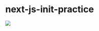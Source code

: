 # next-js-init-practice

![](https://images.velog.io/images/abcd8637/post/29b44fb4-62d6-4113-bea4-f7bb24d368df/Jan-19-2022%2021-37-11.gif)
